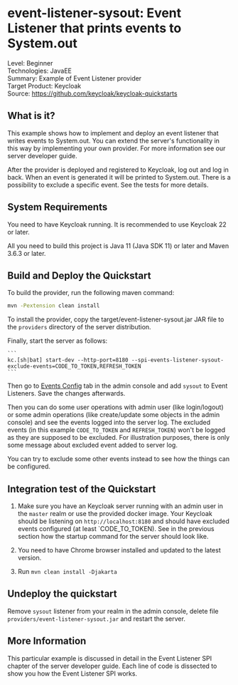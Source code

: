 event-listener-sysout: Event Listener that prints events to System.out
======================================================================

Level: Beginner  
Technologies: JavaEE  
Summary: Example of Event Listener provider  
Target Product: Keycloak  
Source: <https://github.com/keycloak/keycloak-quickstarts>

What is it?
-----------

This example shows how to implement and deploy an event listener that writes events to System.out.
You can extend the server's functionality in this way by implementing your own provider. For more information see our server developer guide.

After the provider is deployed and registered to Keycloak, log out and log in back. When an event is generated it will be printed to System.out.
There is a possibility to exclude a specific event. See the tests for more details.   


System Requirements
-------------------

You need to have <span>Keycloak</span> running. It is recommended to use Keycloak 22 or later.

All you need to build this project is Java 11 (Java SDK 11) or later and Maven 3.6.3 or later.

Build and Deploy the Quickstart
-------------------------------

To build the provider, run the following maven command:

````bash
mvn -Pextension clean install
````

To install the provider, copy the target/event-listener-sysout.jar JAR file to the `providers` directory of the server distribution.

Finally, start the server as follows:

    ```
    kc.[sh|bat] start-dev --http-port=8180 --spi-events-listener-sysout-exclude-events=CODE_TO_TOKEN,REFRESH_TOKEN
    ```

Then go to [Events Config](http://localhost:8180/admin/master/console/#/master/realm-settings/events) tab in the admin console and add `sysout` to Event Listeners.
Save the changes afterwards. 

Then you can do some user operations with admin user (like login/logout) or some admin operations (like create/update some objects in the admin console)
and see the events logged into the server log. The excluded events (in this example `CODE_TO_TOKEN` and `REFRESH_TOKEN`) won't be logged as they
are supposed to be excluded. For illustration purposes, there is only some message about excluded event added to server log.

You can try to exclude some other events instead to see how the things can be configured.

Integration test of the Quickstart
----------------------------------

1. Make sure you have an Keycloak server running with an admin user in the `master` realm or use the provided docker image. 
Your <span>Keycloak</span> should be listening on `http://localhost:8180` and should have excluded events configured (at least `CODE_TO_TOKEN).
See in the previous section how the startup command for the server should look like.

2. You need to have Chrome browser installed and updated to the latest version.
3. Run `mvn clean install -Djakarta`

Undeploy the quickstart
-----------------------
Remove `sysout` listener from your realm in the admin console, delete file `providers/event-listener-sysout.jar` and restart the server.

More Information
----------------
This particular example is discussed in detail in the Event Listener SPI chapter of the server developer guide.  Each line of code is dissected
to show you how the Event Listener SPI works.
